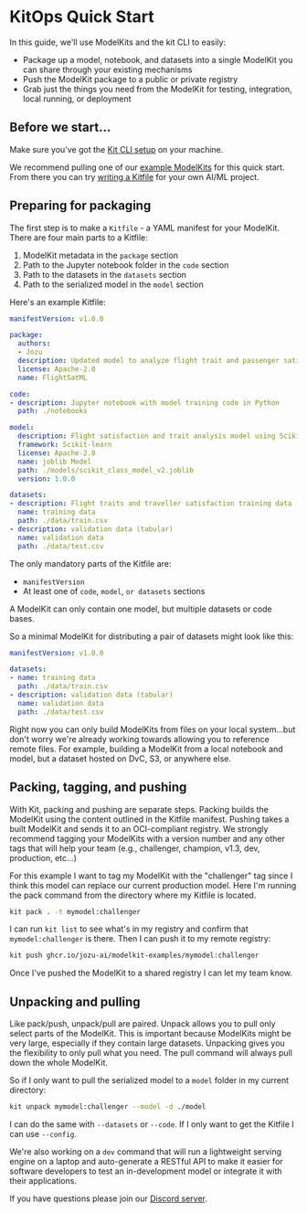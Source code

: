 # KitOps Quick Start

In this guide, we'll use ModelKits and the kit CLI to easily:
* Package up a model, notebook, and datasets into a single ModelKit you can share through your existing mechanisms
* Push the ModelKit package to a public or private registry
* Grab just the things you need from the ModelKit for testing, integration, local running, or deployment

## Before we start...

Make sure you've got the [Kit CLI setup](./cli/installation.md) on your machine.

We recommend pulling one of our [example ModelKits](https://github.com/orgs/jozu-ai/packages) for this quick start. From there you can try [writing a Kitfile](./kitfile/format.md) for your own AI/ML project.

## Preparing for packaging

The first step is to make a `Kitfile` - a YAML manifest for your ModelKit. There are four main parts to a Kitfile:
1. ModelKit metadata in the `package` section
1. Path to the Jupyter notebook folder in the `code` section
1. Path to the datasets in the `datasets` section
1. Path to the serialized model in the `model` section

Here's an example Kitfile:

```yaml
manifestVersion: v1.0.0

package:
  authors:
  - Jozu
  description: Updated model to analyze flight trait and passenger satisfaction data
  license: Apache-2.0
  name: FlightSatML

code:
- description: Jupyter notebook with model training code in Python
  path: ./notebooks

model:
  description: Flight satisfaction and trait analysis model using Scikit-learn
  framework: Scikit-learn
  license: Apache-2.0
  name: joblib Model
  path: ./models/scikit_class_model_v2.joblib
  version: 1.0.0

datasets:
- description: Flight traits and traveller satisfaction training data (tabular)
  name: training data
  path: ./data/train.csv
- description: validation data (tabular)
  name: validation data
  path: ./data/test.csv
```

The only mandatory parts of the Kitfile are:
* `manifestVersion`
* At least one of `code`, `model`, `or datasets` sections

A ModelKit can only contain one model, but multiple datasets or code bases.

So a minimal ModelKit for distributing a pair of datasets might look like this:
```yaml
manifestVersion: v1.0.0

datasets:
- name: training data
  path: ./data/train.csv
- description: validation data (tabular)
  name: validation data
  path: ./data/test.csv
```

Right now you can only build ModelKits from files on your local system...but don't worry we're already working towards allowing you to reference remote files. For example, building a ModelKit from a local notebook and model, but a dataset hosted on DvC, S3, or anywhere else.

## Packing, tagging, and pushing

With Kit, packing and pushing are separate steps. Packing builds the ModelKit using the content outlined in the Kitfile manifest. Pushing takes a built ModelKit and sends it to an OCI-compliant registry. We strongly recommend tagging your ModelKits with a version number and any other tags that will help your team (e.g., challenger, champion, v1.3, dev, production, etc...)

For this example I want to tag my ModelKit with the "challenger" tag since I think this model can replace our current production model. Here I'm running the pack command from the directory where my Kitfile is located.

```sh
kit pack . -t mymodel:challenger
```

I can run `kit list` to see what's in my registry and confirm that `mymodel:challenger` is there. Then I can push it to my remote registry:

```sh
kit push ghcr.io/jozu-ai/modelkit-examples/mymodel:challenger
```

Once I've pushed the ModelKit to a shared registry I can let my team know.

## Unpacking and pulling

Like pack/push, unpack/pull are paired. Unpack allows you to pull only select parts of the ModelKit. This is important because ModelKits might be very large, especially if they contain large datasets. Unpacking gives you the flexibility to only pull what you need. The pull command will always pull down the whole ModelKit.

So if I only want to pull the serialized model to a `model` folder in my current directory:

```sh
kit unpack mymodel:challenger --model -d ./model
```

I can do the same with `--datasets` or `--code`. If I only want to get the Kitfile I can use `--config`.

We're also working on a `dev` command that will run a lightweight serving engine on a laptop and auto-generate a RESTful API to make it easier for software developers to test an in-development model or integrate it with their applications.

If you have questions please join our [Discord server](https://discord.gg/YyAfWnEg).

